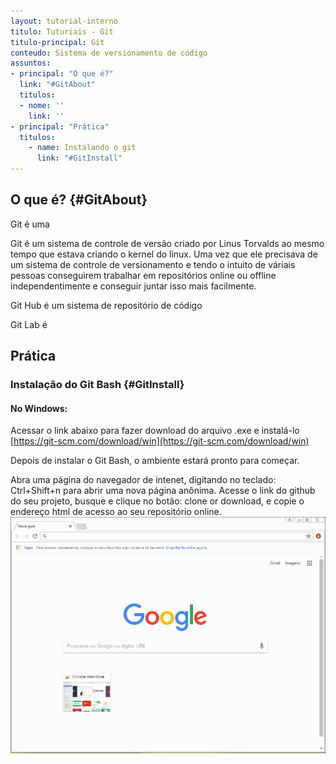 ```yaml
---
layout: tutorial-interno
titulo: Tuturiais - Git
titulo-principal: Git
conteudo: Sistema de versionamento de código
assuntos:
- principal: "O que é?"
  link: "#GitAbout"
  titulos:
  - nome: ''
    link: ''
- principal: "Prática"
  titulos:
    - name: Instalando o git
      link: "#GitInstall"
---
```


## O que é? {#GitAbout}
Git é uma

Git é um sistema de controle de versão criado por Linus Torvalds ao mesmo tempo que estava criando o kernel do linux. Uma vez que ele precisava de um sistema de controle de versionamento e tendo o intuito de váriais pessoas conseguirem trabalhar em repositórios online ou offline independentimente e conseguir juntar isso mais facilmente.

Git Hub é um sistema de repositório de código 

Git Lab é

## Prática

### Instalação do Git Bash {#GitInstall}
#### No Windows: 
Acessar o link abaixo para fazer download do arquivo .exe e instalá-lo
[https://git-scm.com/download/win](https://git-scm.com/download/win)

Depois de instalar o Git Bash, o ambiente estará pronto para começar.

Abra uma página do navegador de intenet, digitando no teclado: Ctrl+Shift+n para abrir uma nova página anônima.
Acesse o link do github do seu projeto, busque e clique no botão: clone or download, e copie o endereço html de acesso ao seu repositório online.
![guia anomina + link da pasta do projeto](/assets/images/gifs/git/GIT01-GuiaAnomina+LinkDaPastaDoProjeto.gif)
































































































